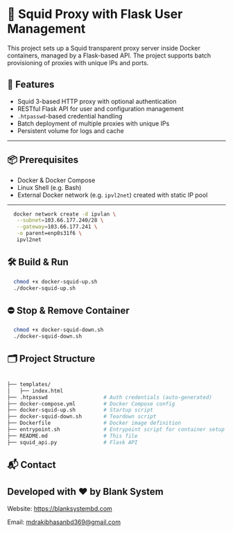 # 🦑 Squid Proxy with Flask User Management

This project sets up a Squid transparent proxy server inside Docker containers, managed by a Flask-based API. The project supports batch provisioning of proxies with unique IPs and ports.

## 🚀 Features

- Squid 3-based HTTP proxy with optional authentication
- RESTful Flask API for user and configuration management
- `.htpasswd`-based credential handling
- Batch deployment of multiple proxies with unique IPs
- Persistent volume for logs and cache

---

## 📦 Prerequisites

- Docker & Docker Compose
- Linux Shell (e.g. Bash)
- External Docker network (e.g. `ipvl2net`) created with static IP pool
---

```bash
  docker network create -d ipvlan \
   --subnet=103.66.177.240/28 \
   --gateway=103.66.177.241 \
   -o parent=enp0s31f6 \
   ipvl2net
```



## 🛠️ Build & Run

```bash
  chmod +x docker-squid-up.sh
  ./docker-squid-up.sh

```
## ⛔ Stop & Remove Container

```bash
  chmod +x docker-squid-down.sh
  ./docker-squid-down.sh
```

## 🗂️ Project Structure
```bash

├── templates/           
│   ├── index.html            
├── .htpasswd                  # Auth credentials (auto-generated)
├── docker-compose.yml         # Docker Compose config
├── docker-squid-up.sh         # Startup script
├── docker-squid-down.sh       # Teardown script
├── Dockerfile                 # Docker image definition
├── entrypoint.sh              # Entrypoint script for container setup
├── README.md                  # This file
├── squid_api.py               # Flask API

```

## 📬 Contact
## Developed with ❤️ by Blank System
Website: https://blanksystembd.com

Email: mdrakibhasanbd369@gmail.com


